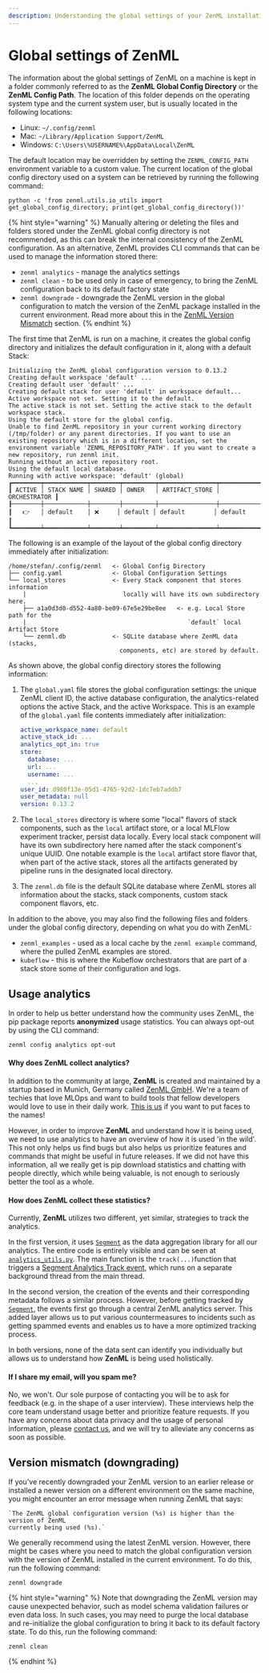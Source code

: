 ```yaml
---
description: Understanding the global settings of your ZenML installation.
---
```


# Global settings of ZenML

The information about the global settings of ZenML on a machine is kept in a folder commonly referred to as the **ZenML Global Config Directory** or the **ZenML Config Path**. The location of this folder depends on the operating system type and the current system user, but is usually located in the following locations:

* Linux: `~/.config/zenml`
* Mac: `~/Library/Application Support/ZenML`
* Windows: `C:\Users\%USERNAME%\AppData\Local\ZenML`

The default location may be overridden by setting the `ZENML_CONFIG_PATH` environment variable to a custom value. The current location of the global config directory used on a system can be retrieved by running the following command:

```shell
python -c 'from zenml.utils.io_utils import get_global_config_directory; print(get_global_config_directory())'
```

{% hint style="warning" %}
Manually altering or deleting the files and folders stored under the ZenML global config directory is not recommended, as this can break the internal consistency of the ZenML configuration. As an alternative, ZenML provides CLI commands that can be used to manage the information stored there:

* `zenml analytics` - manage the analytics settings
* `zenml clean` - to be used only in case of emergency, to bring the ZenML configuration back to its default factory state
* `zenml downgrade` - downgrade the ZenML version in the global configuration to match the version of the ZenML package installed in the current environment. Read more about this in the [ZenML Version Mismatch](global-config.md#zenml-version-mismatch---downgrading-the-global-config) section.
{% endhint %}

The first time that ZenML is run on a machine, it creates the global config directory and initializes the default configuration in it, along with a default Stack:

```
Initializing the ZenML global configuration version to 0.13.2
Creating default workspace 'default' ...
Creating default user 'default' ...
Creating default stack for user 'default' in workspace default...
Active workspace not set. Setting it to the default.
The active stack is not set. Setting the active stack to the default workspace stack.
Using the default store for the global config.
Unable to find ZenML repository in your current working directory (/tmp/folder) or any parent directories. If you want to use an existing repository which is in a different location, set the environment variable 'ZENML_REPOSITORY_PATH'. If you want to create a new repository, run zenml init.
Running without an active repository root.
Using the default local database.
Running with active workspace: 'default' (global)
┏━━━━━━━━┯━━━━━━━━━━━━┯━━━━━━━━┯━━━━━━━━━┯━━━━━━━━━━━━━━━━┯━━━━━━━━━━━━━━┓
┃ ACTIVE │ STACK NAME │ SHARED │ OWNER   │ ARTIFACT_STORE │ ORCHESTRATOR ┃
┠────────┼────────────┼────────┼─────────┼────────────────┼──────────────┨
┃   👉   │ default    │ ❌     │ default │ default        │ default      ┃
┗━━━━━━━━┷━━━━━━━━━━━━┷━━━━━━━━┷━━━━━━━━━┷━━━━━━━━━━━━━━━━┷━━━━━━━━━━━━━━┛
```

The following is an example of the layout of the global config directory immediately after initialization:

```
/home/stefan/.config/zenml   <- Global Config Directory
├── config.yaml              <- Global Configuration Settings
└── local_stores             <- Every Stack component that stores information 
    |                           locally will have its own subdirectory here.              
    ├── a1a0d3d0-d552-4a80-be09-67e5e29be8ee   <- e.g. Local Store path for the 
    |                                             `default` local Artifact Store                                           
    └── zenml.db             <- SQLite database where ZenML data (stacks, 
                               components, etc) are stored by default.
```

As shown above, the global config directory stores the following information:

1.  The `global.yaml` file stores the global configuration settings: the unique ZenML client ID, the active database configuration, the analytics-related options the active Stack, and the active Workspace. This is an example of the `global.yaml` file contents immediately after initialization:

    ```yaml
    active_workspace_name: default
    active_stack_id: ...
    analytics_opt_in: true
    store:
      database: ...
      url: ...
      username: ...
      ...
    user_id: d980f13e-05d1-4765-92d2-1dc7eb7addb7
    user_metadata: null
    version: 0.13.2
    ```
2. The `local_stores` directory is where some "local" flavors of stack components, such as the `local` artifact store, or a local MLFlow experiment tracker, persist data locally. Every local stack component will have its own subdirectory here named after the stack component's unique UUID. One notable example is the `local` artifact store flavor that, when part of the active stack, stores all the artifacts generated by pipeline runs in the designated local directory.
3. The `zenml.db` file is the default SQLite database where ZenML stores all information about the stacks, stack components, custom stack component flavors, etc.

In addition to the above, you may also find the following files and folders under the global config directory, depending on what you do with ZenML:

* `zenml_examples` - used as a local cache by the `zenml example` command, where the pulled ZenML examples are stored.
* `kubeflow` - this is where the Kubeflow orchestrators that are part of a stack store some of their configuration and logs.

## Usage analytics

In order to help us better understand how the community uses ZenML, the pip package reports **anonymized** usage statistics. You can always opt-out by using the CLI command:

```bash
zenml config analytics opt-out
```

#### Why does ZenML collect analytics? <a href="#motivation" id="motivation"></a>

In addition to the community at large, **ZenML** is created and maintained by a startup based in Munich, Germany called [ZenML GmbH](https://zenml.io). We're a team of techies that love MLOps and want to build tools that fellow developers would love to use in their daily work. [This is us](https://zenml.io/company#CompanyTeam) if you want to put faces to the names!

However, in order to improve **ZenML** and understand how it is being used, we need to use analytics to have an overview of how it is used 'in the wild'. This not only helps us find bugs but also helps us prioritize features and commands that might be useful in future releases. If we did not have this information, all we really get is pip download statistics and chatting with people directly, which while being valuable, is not enough to seriously better the tool as a whole.

#### How does ZenML collect these statistics? <a href="#implementation" id="implementation"></a>

Currently, **ZenML** utilizes two different, yet similar, strategies to track the analytics.

In the first version, it uses [`Segment`](https://segment.com) as the data aggregation library for all our analytics. The entire code is entirely visible and can be seen at [`analytics_utils.py`](https://github.com/zenml-io/zenml/blob/main/src/zenml/utils/analytics\_utils.py). The main function is the `track(...)`function that triggers a [Segment Analytics Track event](https://segment.com/docs/connections/spec/track/), which runs on a separate background thread from the main thread.

In the second version, the creation of the events and their corresponding metadata follows a similar process. However, before getting tracked by [`Segment`](https://segment.com), the events first go through a central ZenML analytics server. This added layer allows us to put various countermeasures to incidents such as getting spammed events and enables us to have a more optimized tracking process.

In both versions, none of the data sent can identify you individually but allows us to understand how **ZenML** is being used holistically.

#### If I share my email, will you spam me?

No, we won't. Our sole purpose of contacting you will be to ask for feedback (e.g. in the shape of a user interview). These interviews help the core team understand usage better and prioritize feature requests. If you have any concerns about data privacy and the usage of personal information, please [contact us](mailto:support@zenml.io), and we will try to alleviate any concerns as soon as possible.

## Version mismatch (downgrading)

If you've recently downgraded your ZenML version to an earlier release or installed a newer version on a different environment on the same machine, you might encounter an error message when running ZenML that says:

```shell
`The ZenML global configuration version (%s) is higher than the version of ZenML 
currently being used (%s).`
```

We generally recommend using the latest ZenML version. However, there might be cases where you need to match the global configuration version with the version of ZenML installed in the current environment. To do this, run the following command:

```shell
zenml downgrade
```

{% hint style="warning" %}
Note that downgrading the ZenML version may cause unexpected behavior, such as model schema validation failures or even data loss. In such cases, you may need to purge the local database and re-initialize the global configuration to bring it back to its default factory state. To do this, run the following command:

```shell
zenml clean
```
{% endhint %}
